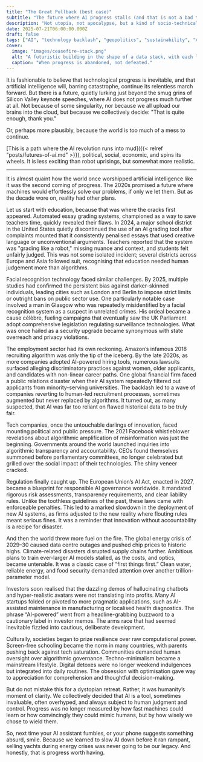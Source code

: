 ```yaml
---
title: "The Great Pullback (best case)"
subtitle: "The future where AI progress stalls (and that is not a bad thing)"
description: "Not utopia, not apocalypse, but a kind of socio-technical ceasefire. This is what it could look like if humanity decided to walk away from runaway AI development."
date: 2025-07-21T06:00:00.000Z
draft: false
tags: ["AI", "technology backlash", "geopolitics", "sustainability", "AI limits", "scenarios", "scenario planning", "best case", "butwaittheresmorechaos"]
cover:
  image: "images/ceasefire-stack.png"
  alt: "A futuristic building in the shape of a data stack, with each layer representing a halted phase of AI development: machine learning, neural networks, general intelligence. Each level more incomplete than the last. Signs of abandonment, cranes frozen mid-air, architectural plans strewn across a cracked smart glass wall. Above, a billboard shows a serene Earth with the slogan: “We chose balance."
  caption: "When progress is abandoned, not defeated."
---
```


It is fashionable to believe that technological progress is inevitable, and that artificial intelligence will, 
barring catastrophe, continue its relentless march forward. But there is a future, quietly lurking just beyond the 
smug grins of Silicon Valley keynote speeches, where AI does not progress much further at all. Not because of some 
singularity, nor because we all upload our brains into the cloud, but because we collectively decide: "That is quite 
enough, thank you."

Or, perhaps more plausibly, because the world is too much of a mess to continue.

[This is a path where the AI revolution runs into mud]({{< relref "posts/futures-of-ai.md" >}}), political, social, 
economic, and spins its wheels. It is less exciting than robot uprisings, but somewhat more realistic.

---

It is almost quaint how the world once worshipped artificial intelligence like it was the second coming of progress. The 2020s promised a future where machines would effortlessly solve our problems, if only we let them. But as the decade wore on, reality had other plans.

Let us start with education, because that was where the cracks first appeared. Automated essay grading systems, championed as a way to save teachers time, quickly revealed their flaws. In 2024, a major school district in the United States quietly discontinued the use of an AI grading tool after complaints mounted that it consistently penalised essays that used creative language or unconventional arguments. Teachers reported that the system was "grading like a robot," missing nuance and context, and students felt unfairly judged. This was not some isolated incident; several districts across Europe and Asia followed suit, recognising that education needed human judgement more than algorithms.

Facial recognition technology faced similar challenges. By 2025, multiple studies had confirmed the persistent bias against darker-skinned individuals, leading cities such as London and Berlin to impose strict limits or outright bans on public sector use. One particularly notable case involved a man in Glasgow who was repeatedly misidentified by a facial recognition system as a suspect in unrelated crimes. His ordeal became a cause célèbre, fueling campaigns that eventually saw the UK Parliament adopt comprehensive legislation regulating surveillance technologies. What was once hailed as a security upgrade became synonymous with state overreach and privacy violations.

The employment sector had its own reckoning. Amazon’s infamous 2018 recruiting algorithm was only the tip of the iceberg. By the late 2020s, as more companies adopted AI-powered hiring tools, numerous lawsuits surfaced alleging discriminatory practices against women, older applicants, and candidates with non-linear career paths. One global financial firm faced a public relations disaster when their AI system repeatedly filtered out applicants from minority-serving universities. The backlash led to a wave of companies reverting to human-led recruitment processes, sometimes augmented but never replaced by algorithms. It turned out, as many suspected, that AI was far too reliant on flawed historical data to be truly fair.

Tech companies, once the untouchable darlings of innovation, faced mounting political and public pressure. The 2021 Facebook whistleblower revelations about algorithmic amplification of misinformation was just the beginning. Governments around the world launched inquiries into algorithmic transparency and accountability. CEOs found themselves summoned before parliamentary committees, no longer celebrated but grilled over the social impact of their technologies. The shiny veneer cracked.

Regulation finally caught up. The European Union’s AI Act, enacted in 2027, became a blueprint for responsible AI governance worldwide. It mandated rigorous risk assessments, transparency requirements, and clear liability rules. Unlike the toothless guidelines of the past, these laws came with enforceable penalties. This led to a marked slowdown in the deployment of new AI systems, as firms adjusted to the new reality where flouting rules meant serious fines. It was a reminder that innovation without accountability is a recipe for disaster.

And then the world threw more fuel on the fire. The global energy crisis of 2029–30 caused data centre outages and pushed chip prices to historic highs. Climate-related disasters disrupted supply chains further. Ambitious plans to train ever-larger AI models stalled, as the costs, and optics, became untenable. It was a classic case of “first things first.” Clean water, reliable energy, and food security demanded attention over another trillion-parameter model.

Investors soon realised that the dazzling demos of hallucinating chatbots and hyper-realistic avatars were not translating into profits. Many AI startups folded or pivoted to more pragmatic applications, such as AI-assisted maintenance in manufacturing or localised health diagnostics. The phrase “AI-powered” went from a headline-grabbing buzzword to a cautionary label in investor memos. The arms race that had seemed inevitable fizzled into cautious, deliberate development.

Culturally, societies began to prize resilience over raw computational power. Screen-free schooling became the norm in many countries, with parents pushing back against tech saturation. Communities demanded human oversight over algorithmic governance. Techno-minimalism became a mainstream lifestyle. Digital detoxes were no longer weekend indulgences but integrated into daily routines. The obsession with optimisation gave way to appreciation for comprehension and thoughtful decision-making.

But do not mistake this for a dystopian retreat. Rather, it was humanity’s moment of clarity. We collectively decided that AI is a tool, sometimes invaluable, often overhyped, and always subject to human judgment and control. Progress was no longer measured by how fast machines could learn or how convincingly they could mimic humans, but by how wisely we chose to wield them.

So, next time your AI assistant fumbles, or your phone suggests something absurd, smile. Because we learned to slow AI down before it ran rampant, selling yachts during energy crises was never going to be our legacy. And honestly, that is progress worth having.

